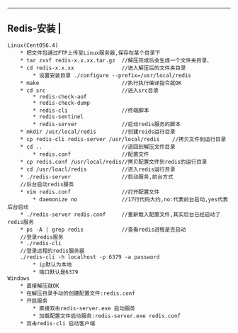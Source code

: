 -----------------------
Redis-安装				|
-----------------------
	Linux(CentOS6.4)
		* 把文件包通过FTP上传至Linux服务器,保存在某个目录下
		* tar zxvf redis-x.x.xx.tar.gz	//解压完成后会生成一个文件夹目录、
		* cd redis-x.x.xx				//进入解压后的文件夹目录
			* 设置安装目录 ./configure --prefix=/usr/local/redis
		* make							//执行执行编译指令就OK
		* cd src						//进入src目录
			* redis-check-aof			
			* redis-check-dump
			* redis-cli					//终端脚本
			* redis-sentinel
			* redis-server				//启动redis服务的脚本
		* mkdir /usr/local/redis		//创建reids运行目录
		* cp redis-cli redis-server /usr/local/redis	//拷贝文件到运行目录
		* cd ..							//退回到解压文件目录
			* redis.conf				//配置文件
		* cp redis.conf /usr/local/redis//拷贝配置文件到redis的运行目录
		* cd /usr/loacl/redis			//进入redis运行目录
		* ./redis-server				//启动服务,前台方式
		//后台启动redis服务
		* vim redis.conf				//打开配置文件
			* daemonize no				//17行代码大约,no:代表前台启动,yes代表后台启动
		* ./redis-server redis.conf		//重新载入配置文件,其实后台已经启动了redis服务
		* ps -A | grep redis			//查看redis进程是否启动
		//登录redis服务
		* ./redis-cli
		//登录远程的redis服务器
		./redis-cli -h localhost -p 6379 -a password
			* ip默认为本地
			* 端口默认是6379
	Windows
		* 直接解压就OK
		* 在解压目录手动的创建配置文件:redis.conf
		* 开启服务
			* 直接双击redis-server.exe 启动服务
			* 加载配置文件启动服务:redis-server.exe redis.conf
		* 双击redis-cli 启动客户端
